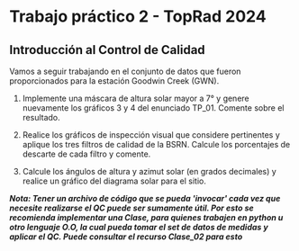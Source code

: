 # Trabajo práctico  2 - TopRad 2024

## Introducción al Control de Calidad


Vamos a seguir trabajando en el conjunto de datos que fueron proporcionados para la estación Goodwin Creek (GWN).

1. Implemente una máscara de altura solar mayor a 7° y genere nuevamente los gráficos 3 y 4 del enunciado TP_01. Comente sobre el resultado.

2. Realice los gráficos de inspección visual que considere pertinentes y aplique los tres filtros de calidad de la BSRN.  Calcule los porcentajes de descarte de cada filtro y comente.

3. Calcule los ángulos de altura y azimut solar (en grados decimales) y realice un gráfico del diagrama solar para el sitio.


***Nota: Tener un archivo de código que se pueda 'invocar' cada vez que necesite realizarse el QC puede ser sumamente útil. Por esto se recomienda implementar una Clase, para quienes trabajen en python u otro lenguaje O.O, la cual pueda tomar el set de datos de medidas y aplicar el QC. Puede consultar el recurso Clase_02 para esto***
